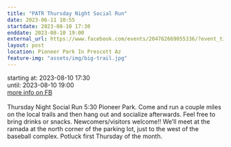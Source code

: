 ```yaml
---
title: "PATR Thursday Night Social Run"
date: 2023-06-11 10:55
startdate: 2023-08-10 17:30
enddate: 2023-08-10 19:00
external_url: https://www.facebook.com/events/204762669055336/?event_time_id=204762715721998
layout: post
location: Pioneer Park In Prescott Az
feature-img: "assets/img/big-trail.jpg"
---
```


starting at: 2023-08-10 17:30<br>until: 2023-08-10 19:00<br><a href="https://www.facebook.com/events/204762669055336/?event_time_id=204762715721998">more info on FB</a><br><br>Thursday Night Social Run 5&#58;30 Pioneer Park.  Come and run a couple miles on the local trails and then hang out and socialize afterwards.  Feel free to bring drinks or snacks. Newcomers/visitors welcome!!  We’ll meet at the ramada at the north corner of the parking lot, just to the west of the baseball complex.  Potluck first Thursday of the month.<br>
  <br>
  
